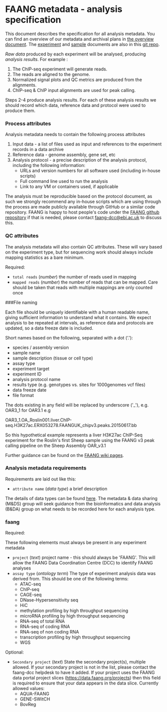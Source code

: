 # FAANG metadata - analysis specification

This document describes the specification for all analysis metadata. You can find an overview of our metadata and archival plans in [the overview document](faang_metadata_overview.md). The [experiment](faang_experiment_metadata.md) and [sample](faang_sample_metadata.md) documents are also in this [git repo](https://github.com/FAANG/faang-metadata).

*Raw data* produced by each experiment will be analysed, producing *analysis results*. For example :

1. The ChIP-seq experiment will generate reads.
2. The reads are aligned to the genome.
3. Normalized signal plots and QC metrics are produced from the alignments. 
4. ChIP-seq  & ChIP input alignments are used for peak calling. 

Steps 2-4 produce analysis results. For each of these analysis results we should record which data, reference data and protocol were used to produce them. 

### Process attributes

Analysis metadata needs to contain the following process attributes

 1. Input data - a list of files used as input and references to the experiment records in a data archive
 2. Reference data - genome assembly, gene set, etc
 3. Analysis protocol - a precise description of the analysis protocol, including the following information:
    * URLs and version numbers for all software used (including in-house scripts)
    * Full command line used to run the analysis
    * Link to any VM or containers used, if applicable

The analysis must be reproducible based on the protocol document, as such we strongly recommend any in-house scripts which are using through the process are made publicly available through GitHub or a similar code repository. FAANG is happy to host people's code under the [FAANG github repository](https://github.com/FAANG) if that is needed, please contact faang-dcc@ebi.ac.uk to discuss this. 

### QC attributes

The analysis metadata will also contain QC attributes. These will vary based on the experiment type, but for sequencing work should always include mapping statistics as a bare minimum.


Required:

 * `total reads` (*number*) the number of reads used in mapping
 * `mapped reads` (*number*) the number of  reads that can be mapped. Care should be taken that reads with multiple mappings are only counted once


###File naming

Each file should be uniquely identifiable with a human readable name, giving sufficient information to understand what it contains. We expect analysis to be repeated at intervals, as reference data and protocols are updated, so a data freeze date is included.

Short names based on the following, separated with a dot (‘.’):

 * species / assembly version
 * sample name
 * sample description (tissue or cell type)
 * assay type
 * experiment target
 * experiment ID
 * analysis protocol name
 * results type (e.g. genotypes vs. sites for 1000genomes vcf files)
 * data freeze date
 * file format

The dots existing in any field will be replaced by underscore ('_'), e.g. OAR3_1 for OAR3.1
e.g

OAR3_1.OA_Roslin001.liver.ChIP-seq.H3K27ac.ERX053278.FAANGUK_chipv3.peaks.20150617.bb

So this hypothetical example represents a liver H3K27ac ChIP-Seq experiment for the Roslin's first Sheep sample using the FAANG v3 peak calling pipeline on the Sheep Assembly OAR_v3.1

Further guidance can be found on the [FAANG wiki pages](https://www.ebi.ac.uk/seqdb/confluence/display/FAANG/FAANG+Archive+Submission+guidelines).

### Analysis metadata requirements

Requirements are laid out like this:  

 * `attribute name` (*data type*) a brief description

The details of data types can be found [here](faang_data_type.md). The metadata & data sharing (M&DS) group will seek guidance from the bioinformatics and data analysis (B&DA) group on what needs to be recorded here for each analysis type.

### faang

Required:

These following elements must always be present in any experiment metadata

 * `project` (*text*) project name - this should always be 'FAANG'. This will allow the FAANG Data Coordination Centre (DCC) to identify FAANG analyses
 * `assay type` (*ontology term*) The type of experiment analysis data was derived from. This should be one of the following terms:
    * ATAC-seq
    * ChIP-seq
    * CAGE-seq
    * DNase-Hypersensitivity seq
    * HiC
    * methylation profiling by high throughput sequencing
    * microRNA profiling by high throughput sequencing
    * RNA-seq of total RNA
    * RNA-seq of coding RNA
    * RNA-seq of non coding RNA
    * transcription profiling by high throughput sequencing
    * WGS

Optional:
 * `Secondary project` (*text*) State the secondary project(s), multiple allowed. If your secondary project is not in the list, please contact the faang-dcc helpdesk to have it added. If your project uses the FAANG data portal project slices (https://data.faang.org/projects) then this field is required to ensure that your data appears in the data slice. Currently allowed values:
    * AQUA-FAANG
    * GENE-SWitCH
    * BovReg
